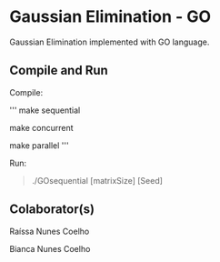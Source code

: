 # Gaussian Elimination - GO

Gaussian Elimination implemented with GO language. 

## Compile and Run

Compile:

'''	
make sequential

make concurrent

make parallel
'''

Run:

>	./GOsequential [matrixSize] [Seed]

## Colaborator(s)

Raíssa Nunes Coelho
 
Bianca Nunes Coelho
